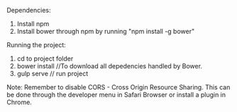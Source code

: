 Dependencies:
1. Install npm <br />
2. Install bower through npm by running "npm install -g bower"

Running the project:
1. cd to project folder
2. bower install //To download all depedencies handled by Bower.
3. gulp serve // run project

Note: Remember to disable CORS - Cross Origin Resource Sharing. This can be done through the developer menu in Safari Browser or install a plugin in Chrome.
